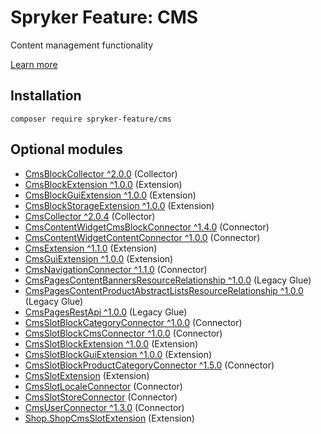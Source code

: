 # Spryker Feature: CMS

Content management functionality

[Learn more](https://docs.spryker.com/docs/pbc/all/content-management-system/202307.0/base-shop/cms-feature-overview/cms-feature-overview.html)

## Installation

```
composer require spryker-feature/cms
```

## Optional modules
- [CmsBlockCollector ^2.0.0](https://github.com/spryker/cms-block-collector) (Collector)
- [CmsBlockExtension ^1.0.0](https://github.com/spryker/cms-block-extension) (Extension)
- [CmsBlockGuiExtension ^1.0.0](https://github.com/spryker/cms-block-gui-extension) (Extension)
- [CmsBlockStorageExtension ^1.0.0](https://github.com/spryker/cms-block-storage-extension) (Extension)
- [CmsCollector ^2.0.4](https://github.com/spryker/cms-collector) (Collector)
- [CmsContentWidgetCmsBlockConnector ^1.4.0](https://github.com/spryker/cms-content-widget-cms-block-connector) (Connector)
- [CmsContentWidgetContentConnector ^1.0.0](https://github.com/spryker/cms-content-widget-content-connector) (Connector)
- [CmsExtension ^1.1.0](https://github.com/spryker/cms-extension) (Extension)
- [CmsGuiExtension ^1.0.0](https://github.com/spryker/cms-gui-extension) (Extension)
- [CmsNavigationConnector ^1.1.0](https://github.com/spryker/cms-navigation-connector) (Connector)
- [CmsPagesContentBannersResourceRelationship ^1.0.0](https://github.com/spryker/cms-pages-content-banners-resource-relationship) (Legacy Glue)
- [CmsPagesContentProductAbstractListsResourceRelationship ^1.0.0](https://github.com/spryker/cms-pages-content-product-abstract-lists-resource-relationship) (Legacy Glue)
- [CmsPagesRestApi ^1.0.0](https://github.com/spryker/cms-pages-rest-api) (Legacy Glue)
- [CmsSlotBlockCategoryConnector ^1.0.0](https://github.com/spryker/cms-slot-block-category-connector) (Connector)
- [CmsSlotBlockCmsConnector ^1.0.0](https://github.com/spryker/cms-slot-block-cms-connector) (Connector)
- [CmsSlotBlockExtension ^1.0.0](https://github.com/spryker/cms-slot-block-extension) (Extension)
- [CmsSlotBlockGuiExtension ^1.0.0](https://github.com/spryker/cms-slot-block-gui-extension) (Extension)
- [CmsSlotBlockProductCategoryConnector ^1.5.0](https://github.com/spryker/cms-slot-block-product-category-connector) (Connector)
- [CmsSlotExtension](https://github.com/spryker/cms-slot-extension) (Extension)
- [CmsSlotLocaleConnector](https://github.com/spryker/cms-slot-locale-connector) (Connector)
- [CmsSlotStoreConnector](https://github.com/spryker/cms-slot-store-connector) (Connector)
- [CmsUserConnector ^1.3.0](https://github.com/spryker/cms-user-connector) (Connector)
- [Shop.ShopCmsSlotExtension](https://github.com/spryker-shop/shop-cms-slot-extension) (Extension)

